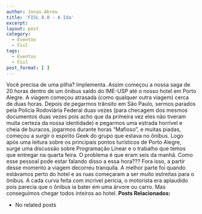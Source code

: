 ```yaml
---
author: Jonas Abreu
title: 'FISL 8.0 - A Ida'
excerpt:
layout: post
category:
  - Eventos
  - Fisl
tags:
  - Eventos
  - Fisl
post_format: [ ]
---
```

Você precisa de uma pilha? Implementa. Assim começou a nossa saga de 20 horas dentro de um ônibus saído do IME-USP até o nosso hotel em Porto Alegre. A viagem começou atrasada (como qualquer outra viagem) cerca de duas horas. Depois de pegarmos trânsito em São Paulo, sermos parados pela Polícia Rodoviária Federal duas vezes (para checagem dos mesmos documentos duas vezes pois acho que da primeira vez eles não tiveram muita certeza da nossa identidade) e pegarmos uma estrada horrível e cheia de buracos, jogarmos durante horas “Mafioso”, e muitas piadas, começou a surgir o espírito Geek do grupo que estava no ônibus. Logo após uma leitura sobre os principais pontos turísticos de Porto Alegre, surge uma discussão sobre Programação Linear e o trabalho que temos que entregar na quarta feira. O problema é que eram seis da manhã. Como esse pessoal pode estar falando disso a essa hora??? Fora isso, a partir desse momento a viagem decorreu tranquila. A melhor parte foi quando estávamos perto do hotel e as ruas começaram a ser muito estreitas para o ônibus. A cada curva feita com incrível perícia, o motorista era aplaudido pois parecia que o ônibus ia bater em uma árvore ou carro. Mas conseguimos chegar todos inteiros ao hotel. 
**Posts Relacionados:** 
*   No related posts

















